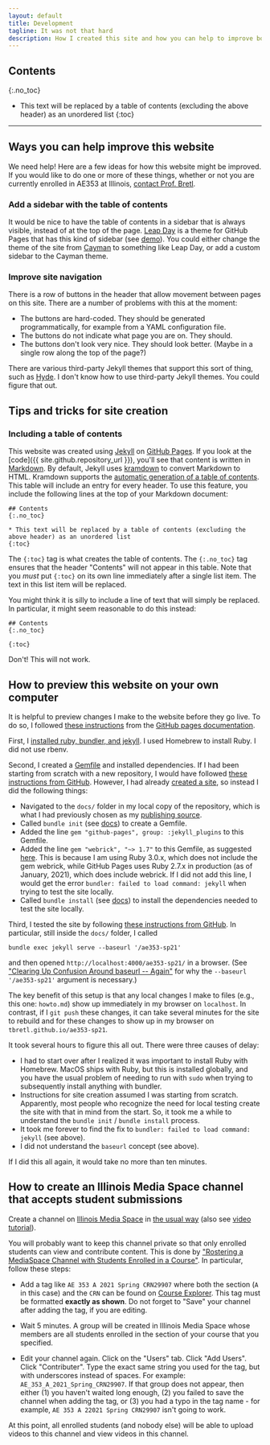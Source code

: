 ```yaml
---
layout: default
title: Development
tagline: It was not that hard
description: How I created this site and how you can help to improve both it and the course
---
```


## Contents
{:.no_toc}

* This text will be replaced by a table of contents (excluding the above header) as an unordered list
{:toc}

---

## Ways you can help improve this website

We need help! Here are a few ideas for how this website might be improved. If you would like to do one or more of these things, whether or not you are currently enrolled in AE353 at Illinois, [contact Prof. Bretl](mailto:tbretl@illinois.edu).

### Add a sidebar with the table of contents

It would be nice to have the table of contents in a sidebar that is always visible, instead of at the top of the page. [Leap Day](https://github.com/pages-themes/leap-day) is a theme for GitHub Pages that has this kind of sidebar (see [demo](https://pages-themes.github.io/leap-day/)). You could either change the theme of the site from [Cayman](https://github.com/pages-themes/cayman) to something like Leap Day, or add a custom sidebar to the Cayman theme.

### Improve site navigation

There is a row of buttons in the header that allow movement between pages on this site. There are a number of problems with this at the moment:

* The buttons are hard-coded. They should be generated programmatically, for example from a YAML configuration file.
* The buttons do not indicate what page you are on. They should.
* The buttons don't look very nice. They should look better. (Maybe in a single row along the top of the page?)

There are various third-party Jekyll themes that support this sort of thing, such as [Hyde](https://github.com/poole/hyde). I don't know how to use third-party Jekyll themes. You could figure that out.

## Tips and tricks for site creation

### Including a table of contents

This website was created using [Jekyll](https://jekyllrb.com) on [GitHub Pages](https://pages.github.com). If you look at the [code]({{ site.github.repository_url }}), you'll see that content is written in [Markdown](https://docs.github.com/en/github/writing-on-github/about-writing-and-formatting-on-github). By default, Jekyll uses [kramdown](https://kramdown.gettalong.org) to convert Markdown to HTML. Kramdown supports the [automatic generation of a table of contents](https://kramdown.gettalong.org/converter/html.html#toc). This table will include an entry for every header. To use this feature, you include the following lines at the top of your Markdown document:
```
## Contents
{:.no_toc}

* This text will be replaced by a table of contents (excluding the above header) as an unordered list
{:toc}
```
The `{:toc}` tag is what creates the table of contents. The `{:.no_toc}` tag ensures that the header "Contents" will not appear in this table. Note that you *must* put `{:toc}` on its own line immediately after a single list item. The text in this list item will be replaced.

You might think it is silly to include a line of text that will simply be replaced. In particular, it might seem reasonable to do this instead:
```
## Contents
{:.no_toc}

{:toc}
```
Don't! This will not work.




## How to preview this website on your own computer

It is helpful to preview changes I make to the website before they go live. To do so, I followed [these instructions](https://docs.github.com/en/github/working-with-github-pages/testing-your-github-pages-site-locally-with-jekyll) from the [GitHub pages documentation](https://docs.github.com/).

First, I [installed ruby, bundler, and jekyll](https://jekyllrb.com/docs/installation/macos/). I used Homebrew to install Ruby. I did not use rbenv.

Second, I created a [Gemfile](https://bundler.io/man/gemfile.5.html#NAME) and installed dependencies. If I had been starting from scratch with a new repository, I would have followed [these instructions from GitHub](https://docs.github.com/en/github/working-with-github-pages/creating-a-github-pages-site-with-jekyll). However, I had already [created a site](https://docs.github.com/en/github/working-with-github-pages/creating-a-github-pages-site), so instead I did the following things:
* Navigated to the `docs/` folder in my local copy of the repository, which is what I had previously chosen as my [publishing source](https://docs.github.com/en/github/working-with-github-pages/configuring-a-publishing-source-for-your-github-pages-site).
* Called `bundle init` (see [docs](https://bundler.io/v2.2/man/bundle-init.1.html)) to create a Gemfile.
* Added the line `gem "github-pages", group: :jekyll_plugins` to this Gemfile.
* Added the line `gem "webrick", "~> 1.7"` to this Gemfile, as suggested [here](https://github.com/github/pages-gem/issues/752#issuecomment-764647862). This is because I am using Ruby 3.0.x, which does not include the gem webrick, while GitHub Pages uses Ruby 2.7.x in production (as of January, 2021), which does include webrick. If I did not add this line, I would get the error `bundler: failed to load command: jekyll` when trying to test the site locally.
* Called `bundle install` (see [docs](https://bundler.io/man/bundle-install.1.html)) to install the dependencies needed to test the site locally.

Third, I tested the site by following [these instructions from GitHub](https://docs.github.com/en/github/working-with-github-pages/testing-your-github-pages-site-locally-with-jekyll). In particular, still inside the `docs/` folder, I called
```
bundle exec jekyll serve --baseurl '/ae353-sp21'
```
and then opened `http://localhost:4000/ae353-sp21/` in a browser. (See ["Clearing Up Confusion Around baseurl -- Again"](https://byparker.com/blog/2014/clearing-up-confusion-around-baseurl/) for why the `--baseurl '/ae353-sp21'` argument is necessary.)

The key benefit of this setup is that any local changes I make to files (e.g., this one: `howto.md`) show up immediately in my browser on `localhost`. In contrast, if I `git push` these changes, it can take several minutes for the site to rebuild and for these changes to show up in my browser on `tbretl.github.io/ae353-sp21`.

It took several hours to figure this all out. There were three causes of delay:

* I had to start over after I realized it was important to install Ruby with Homebrew. MacOS ships with Ruby, but this is installed globally, and you have the usual problem of needing to run with `sudo` when trying to subsequently install anything with bundler.
* Instructions for site creation assumed I was starting from scratch. Apparently, most people who recognize the need for local testing create the site with that in mind from the start. So, it took me a while to understand the `bundle init` / `bundle install` process.
* It took me forever to find the fix to `bundler: failed to load command: jekyll` (see above).
* I did not understand the `baseurl` concept (see above).

If I did this all again, it would take no more than ten minutes.


## How to create an Illinois Media Space channel that accepts student submissions

Create a channel on [Illinois Media Space](https://mediaspace.illinois.edu) in [the usual way](https://mediaspace.illinois.edu/help#tut-createchannel) (also see [video tutorial](https://mediaspace.illinois.edu/media/t/1_l8xu6p9n/33192941)).

You will probably want to keep this channel private so that only enrolled students can view and contribute content. This is done by ["Rostering a MediaSpace Channel with Students Enrolled in a Course"](https://publish.illinois.edu/id-training/rostering-a-mediaspace-channel-with-students-enrolled-in-a-course/). In particular, follow these steps:

* Add a tag like `AE 353 A 2021 Spring CRN29907` where both the section (`A` in this case) and the `CRN` can be found on [Course Explorer](https://courses.illinois.edu). This tag must be formatted **exactly as shown**. Do not forget to "Save" your channel after adding the tag, if you are editing.

* Wait 5 minutes. A group will be created in Illinois Media Space whose members are all students enrolled in the section of your course that you specified.

* Edit your channel again. Click on the "Users" tab. Click "Add Users". Click "Contributer". Type the exact same string you used for the tag, but with underscores instead of spaces. For example: `AE_353_A_2021_Spring_CRN29907`. If that group does not appear, then either (1) you haven't waited long enough, (2) you failed to save the channel when adding the tag, or (3) you had a typo in the tag name - for example, `AE 353 A 22021 Spring CRN29907` isn't going to work.

At this point, all enrolled students (and nobody else) will be able to upload videos to this channel and view videos in this channel.
